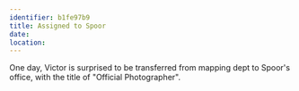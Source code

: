 ```yaml
---
identifier: b1fe97b9
title: Assigned to Spoor
date:  
location: 
---
```


One day, Victor is surprised to be transferred from mapping dept to
Spoor's office, with the title of "Official Photographer".
